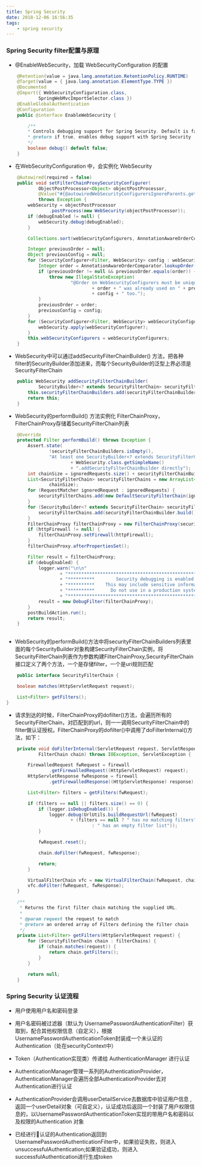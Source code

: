 ```yaml
---
title: Spring Security 
date: 2018-12-06 16:56:35
tags:
    - spring security
---
```


### Spring Security filter配置与原理

+ @EnableWebSecurity，加载 WebSecurityConfiguration 的配置
``` java 
    @Retention(value = java.lang.annotation.RetentionPolicy.RUNTIME)
    @Target(value = { java.lang.annotation.ElementType.TYPE })
    @Documented
    @Import({ WebSecurityConfiguration.class,
            SpringWebMvcImportSelector.class })
    @EnableGlobalAuthentication
    @Configuration
    public @interface EnableWebSecurity {

        /**
        * Controls debugging support for Spring Security. Default is false.
        * @return if true, enables debug support with Spring Security
        */
        boolean debug() default false;
    }
```
<!-- more -->
+ 在WebSecurityConfiguration 中，会实例化 WebSecurity

``` java 
    @Autowired(required = false)
	public void setFilterChainProxySecurityConfigurer(
			ObjectPostProcessor<Object> objectPostProcessor,
			@Value("#{@autowiredWebSecurityConfigurersIgnoreParents.getWebSecurityConfigurers()}") List<SecurityConfigurer<Filter, WebSecurity>> webSecurityConfigurers)
			throws Exception {
		webSecurity = objectPostProcessor
				.postProcess(new WebSecurity(objectPostProcessor));
		if (debugEnabled != null) {
			webSecurity.debug(debugEnabled);
		}

		Collections.sort(webSecurityConfigurers, AnnotationAwareOrderComparator.INSTANCE);

		Integer previousOrder = null;
		Object previousConfig = null;
		for (SecurityConfigurer<Filter, WebSecurity> config : webSecurityConfigurers) {
			Integer order = AnnotationAwareOrderComparator.lookupOrder(config);
			if (previousOrder != null && previousOrder.equals(order)) {
				throw new IllegalStateException(
						"@Order on WebSecurityConfigurers must be unique. Order of "
								+ order + " was already used on " + previousConfig + ", so it cannot be used on "
								+ config + " too.");
			}
			previousOrder = order;
			previousConfig = config;
		}
		for (SecurityConfigurer<Filter, WebSecurity> webSecurityConfigurer : webSecurityConfigurers) {
			webSecurity.apply(webSecurityConfigurer);
		}
		this.webSecurityConfigurers = webSecurityConfigurers;
	}
```
+ WebSecurity中可以通过addSecurityFilterChainBuilder() 方法，把各种filter的SecurityBuilder添加进来，而每个SecurityBuilder的泛型上界必须是SecurityFilterChain
``` java
    public WebSecurity addSecurityFilterChainBuilder(
			SecurityBuilder<? extends SecurityFilterChain> securityFilterChainBuilder) {
		this.securityFilterChainBuilders.add(securityFilterChainBuilder);
		return this;
	}

```
+ WebSecurity的performBuild() 方法实例化 FilterChainProxy，FilterChainProxy存储着SecurityFilterChain列表
``` java
    @Override
	protected Filter performBuild() throws Exception {
		Assert.state(
				!securityFilterChainBuilders.isEmpty(),
				"At least one SecurityBuilder<? extends SecurityFilterChain> needs to be specified. Typically this done by adding a @Configuration that extends WebSecurityConfigurerAdapter. More advanced users can invoke "
						+ WebSecurity.class.getSimpleName()
						+ ".addSecurityFilterChainBuilder directly");
		int chainSize = ignoredRequests.size() + securityFilterChainBuilders.size();
		List<SecurityFilterChain> securityFilterChains = new ArrayList<>(
				chainSize);
		for (RequestMatcher ignoredRequest : ignoredRequests) {
			securityFilterChains.add(new DefaultSecurityFilterChain(ignoredRequest));
		}
		for (SecurityBuilder<? extends SecurityFilterChain> securityFilterChainBuilder : securityFilterChainBuilders) {
			securityFilterChains.add(securityFilterChainBuilder.build());
		}
		FilterChainProxy filterChainProxy = new FilterChainProxy(securityFilterChains);
		if (httpFirewall != null) {
			filterChainProxy.setFirewall(httpFirewall);
		}
		filterChainProxy.afterPropertiesSet();

		Filter result = filterChainProxy;
		if (debugEnabled) {
			logger.warn("\n\n"
					+ "********************************************************************\n"
					+ "**********        Security debugging is enabled.       *************\n"
					+ "**********    This may include sensitive information.  *************\n"
					+ "**********      Do not use in a production system!     *************\n"
					+ "********************************************************************\n\n");
			result = new DebugFilter(filterChainProxy);
		}
		postBuildAction.run();
		return result;
	}
    
```
+ WebSecurity的performBuild()方法中将securityFilterChainBuilders列表里面的每个SecurityBuilder对象构建SecurityFilterChain实例，将SecurityFilterChain列表作为参数构建FilterChainProxy,SecurityFilterChain接口定义了两个方法，一个是存储filter，一个是uri规则匹配
``` java
    public interface SecurityFilterChain {

	boolean matches(HttpServletRequest request);

	List<Filter> getFilters();
}
```

+ 请求到达的时候，FilterChainProxy的dofilter()方法，会遍历所有的SecurityFilterChain，对匹配到的url，则一一调用SecurityFilterChain中的filter做认证授权。FilterChainProxy的dofilter()中调用了doFilterInternal()方法，如下：
``` java
    private void doFilterInternal(ServletRequest request, ServletResponse response,
			FilterChain chain) throws IOException, ServletException {

		FirewalledRequest fwRequest = firewall
				.getFirewalledRequest((HttpServletRequest) request);
		HttpServletResponse fwResponse = firewall
				.getFirewalledResponse((HttpServletResponse) response);

		List<Filter> filters = getFilters(fwRequest);

		if (filters == null || filters.size() == 0) {
			if (logger.isDebugEnabled()) {
				logger.debug(UrlUtils.buildRequestUrl(fwRequest)
						+ (filters == null ? " has no matching filters"
								: " has an empty filter list"));
			}

			fwRequest.reset();

			chain.doFilter(fwRequest, fwResponse);

			return;
		}

		VirtualFilterChain vfc = new VirtualFilterChain(fwRequest, chain, filters);
		vfc.doFilter(fwRequest, fwResponse);
	}

	/**
	 * Returns the first filter chain matching the supplied URL.
	 *
	 * @param request the request to match
	 * @return an ordered array of Filters defining the filter chain
	 */
	private List<Filter> getFilters(HttpServletRequest request) {
		for (SecurityFilterChain chain : filterChains) {
			if (chain.matches(request)) {
				return chain.getFilters();
			}
		}

		return null;
	}
```

### Spring Security 认证流程

+ 用户使用用户名和密码登录  

+ 用户名密码被过滤器（默认为 UsernamePasswordAuthenticationFilter）获取到，配合其他权限信息（自定义），根据UsernamePasswordAuthenticationToken封装成一个未认证的Authentication（处在securityContext中）

+ Token（Authentication实现类）传递给 AuthenticationManager 进行认证

+ AuthenticationManager管理一系列的AuthenticationProvider，AuthenticationManager会遍历全部AuthenticationProvider去对Authentication进行认证

+ AuthenticationProvider会调用userDetailService去数据库中验证用户信息 ,返回一个userDetail对象（可自定义），认证成功后返回一个封装了用户权限信息的，以UsernamePasswordAuthenticationToken实现的带用户名和密码以及权限的Authentication 对象

+ 已经进行认证的Authentication返回到UsernamePasswordAuthenticationFilter中，如果验证失败，则进入unsuccessfulAuthentication;如果验证成功，则进入successfulAuthentication进行生成token